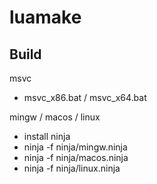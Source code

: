 # luamake

## Build

msvc
* msvc_x86.bat / msvc_x64.bat

mingw / macos / linux

* install ninja
* ninja -f ninja/mingw.ninja
* ninja -f ninja/macos.ninja
* ninja -f ninja/linux.ninja

